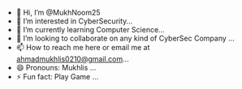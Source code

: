 - 👋 Hi, I’m @MukhNoom25
- 👀 I’m interested in CyberSecurity...
- 🌱 I’m currently learning Computer Science...
- 💞️ I’m looking to collaborate on any kind of CyberSec Company ...
- 📫 How to reach me here or email me at ahmadmukhlis0210@gmail.com...
- 😄 Pronouns: Mukhlis ...
- ⚡ Fun fact: Play Game ...

<!---
MukhNoom25/MukhNoom25 is a ✨ special ✨ repository because its `README.md` (this file) appears on your GitHub profile.
You can click the Preview link to take a look at your changes.
--->
